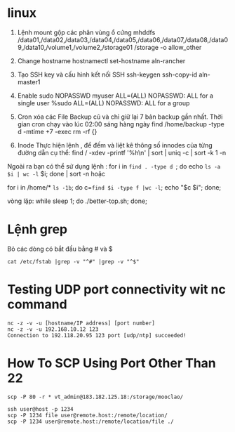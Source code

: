 # linux

1. Lệnh mount gộp các phân vùng ổ cứng
mhddfs /data01,/data02,/data03,/data04,/data05,/data06,/data07,/data08,/data09,/data10,/volume1,/volume2,/storage01 /storage -o allow_other

2. Change hostname
hostnamectl set-hostname aln-rancher

3. Tạo SSH key và cấu hình kết nối SSH
ssh-keygen
ssh-copy-id aln-master1 

4. Enable sudo NOPASSWD
myuser ALL=(ALL) NOPASSWD: ALL for a single user
%sudo  ALL=(ALL) NOPASSWD: ALL for a group

5. Cron xóa các File Backup cũ và chỉ giữ lại 7 bản backup gần nhất. Thời gian cron chạy vào lúc 02:00 sáng hàng ngày
find /home/backup -type d -mtime +7 -exec rm -rf {}

6. Inode
Thực hiện lệnh , để đếm và liệt kê thông số innodes của từng đường dẫn cụ thể:
find / -xdev -printf '%h\n' | sort | uniq -c | sort -k 1 -n

Ngoài ra bạn có thể sử dụng lệnh :
for i in `find . -type d `; do echo `ls -a $i | wc -l` $i; done | sort -n
hoặc

for i in /home/* `ls -1b`; do c=`find $i -type f |wc -l`; echo "$c $i"; done;


vòng lặp:
while sleep 1; do ./better-top.sh; done;


# Lệnh grep
Bỏ các dòng có bắt đầu bằng # và $
```
cat /etc/fstab |grep -v "^#" |grep -v "^$"
```

# Testing UDP port connectivity wit nc command
```
nc -z -v -u [hostname/IP address] [port number]
nc -z -v -u 192.168.10.12 123
Connection to 192.118.20.95 123 port [udp/ntp] succeeded!
```

# How To SCP Using Port Other Than 22
```
scp -P 80 -r * vt_admin@183.182.125.18:/storage/mooclao/

ssh user@host -p 1234
scp -P 1234 file user@remote.host:/remote/location/
scp -P 1234 user@remote.host:/remote/location/file ./
```
